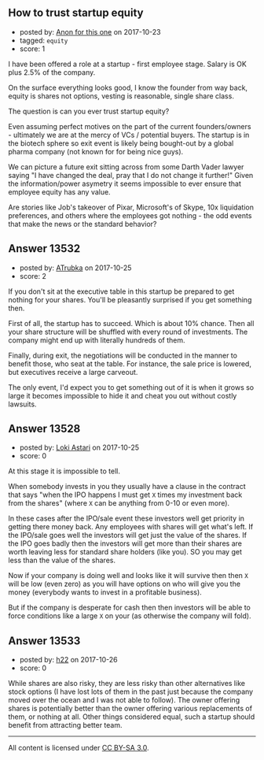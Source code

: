 ## How to trust startup equity

- posted by: [Anon for this one](https://stackexchange.com/users/12064108/anon-for-this-one) on 2017-10-23
- tagged: `equity`
- score: 1

I have been offered a role at a startup - first employee stage.
Salary is OK plus 2.5% of the company.

On the surface everything looks good, I know the founder from way back, equity is shares not options, vesting is reasonable, single share class.

The question is can you ever trust startup equity?

Even assuming perfect motives on the part of the current founders/owners - ultimately we are at the mercy of VCs / potential buyers. The startup is in the biotech sphere so exit event is likely being bought-out by a global pharma company (not known for for being nice guys). 

We can picture a future exit sitting across from some Darth Vader lawyer saying "I have changed the deal, pray that I do not change it further!"
Given the information/power asymetry it seems impossible to ever ensure that employee equity has any value.

Are stories like Job's takeover of Pixar, Microsoft's of Skype, 10x liquidation preferences, and others where the employees got nothing - the odd events that make the news or the standard behavior?





## Answer 13532

- posted by: [ATrubka](https://stackexchange.com/users/1052629/atrubka) on 2017-10-25
- score: 2

If you don't sit at the executive table in this startup be prepared to get nothing for your shares. You'll be pleasantly surprised if you get something then.

First of all, the startup has to succeed. Which is about 10% chance.
Then all your share structure will be shuffled with every round of investments. The company might end up with literally hundreds of them.

Finally, during exit, the negotiations will be conducted in the manner to benefit those, who seat at the table. For instance, the sale price is lowered, but executives receive a large carveout.

The only event, I'd expect you to get something out of it is when it grows so large it becomes impossible to hide it and cheat you out without costly lawsuits.


## Answer 13528

- posted by: [Loki Astari](https://stackexchange.com/users/7972/loki-astari) on 2017-10-25
- score: 0

At this stage it is impossible to tell.

When somebody invests in you they usually have a clause in the contract that says "when the IPO happens I must get `X` times my investment back from the shares" (where `X` can be anything from 0-10 or even more).

In these cases after the IPO/sale event these investors well get priority in getting there money back. Any employees with shares will get what's left. If the IPO/sale goes well the investors will get just the value of the shares. If the IPO goes badly then the investors will get more than their shares are worth leaving less for standard share holders (like you). SO you may get less than the value of the shares.

Now if your company is doing well and looks like it will survive then then `X` will be low (even zero) as you will have options on who will give you the money (everybody wants to invest in a profitable business).

But if the company is desperate for cash then then investors will be able to force conditions like a large `X` on your (as otherwise the company will fold).


## Answer 13533

- posted by: [h22](https://stackexchange.com/users/167824/h22) on 2017-10-26
- score: 0

While shares are also risky, they are less risky than other alternatives like stock options (I have lost lots of them in the past just because the company moved over the ocean and I was not able to follow). The owner offering shares is potentially better than the owner offering various replacements of them, or nothing at all. Other things considered equal, such a startup should benefit from attracting better team.







---

All content is licensed under [CC BY-SA 3.0](https://creativecommons.org/licenses/by-sa/3.0/).
